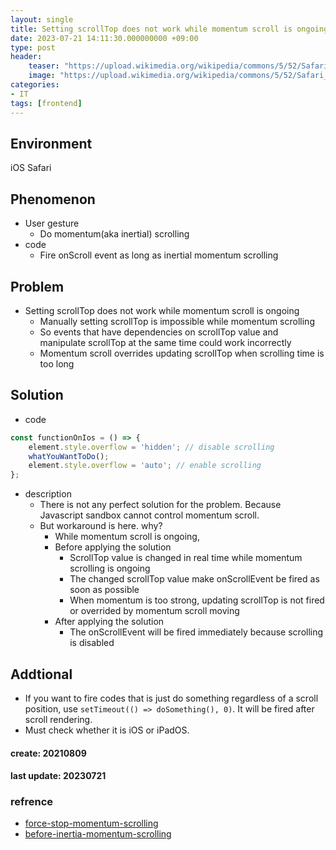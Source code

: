 ```yaml
---
layout: single
title: Setting scrollTop does not work while momentum scroll is ongoing. But there is a workaround.
date: 2023-07-21 14:11:30.000000000 +09:00
type: post
header:
    teaser: "https://upload.wikimedia.org/wikipedia/commons/5/52/Safari_browser_logo.svg"
    image: "https://upload.wikimedia.org/wikipedia/commons/5/52/Safari_browser_logo.svg"
categories:
- IT
tags: [frontend]
---
```


## Environment
iOS Safari

## Phenomenon
- User gesture
	- Do momentum(aka inertial) scrolling
- code
	- Fire onScroll event as long as inertial momentum scrolling

## Problem
- Setting scrollTop does not work while momentum scroll is ongoing
	- Manually setting scrollTop is impossible while momentum scrolling
	- So events that have dependencies on scrollTop value and manipulate scrollTop at the same time could work incorrectly
	- Momentum scroll overrides updating scrollTop when scrolling time is too long

## Solution
- code
```javascript
const functionOnIos = () => {
	element.style.overflow = 'hidden'; // disable scrolling
	whatYouWantToDo();
	element.style.overflow = 'auto'; // enable scrolling
};
```
- description
	- There is not any perfect solution for the problem. Because Javascript sandbox cannot control momentum scroll.
	- But workaround is here. why?
		- While momentum scroll is ongoing, 
		- Before applying the solution
			- ScrollTop value is changed in real time while momentum scrolling is ongoing
			- The changed scrollTop value make onScrollEvent be fired as soon as possible
			- When momentum is too strong, updating scrollTop is not fired or overrided by momentum scroll moving
		- After applying the solution
			- The onScrollEvent will be fired immediately because scrolling is disabled

## Addtional
* If you want to fire codes that is just do something regardless of a scroll position, use `setTimeout(() => doSomething(), 0)`. It will be fired after scroll rendering.
* Must check whether it is iOS or iPadOS.

#### create: 20210809
#### last update: 20230721

### refrence
* [force-stop-momentum-scrolling](https://stackoverflow.com/questions/16109561/force-stop-momentum-scrolling-on-iphone-ipad-in-javascript)
* [before-inertia-momentum-scrolling](https://stackoverflow.com/questions/76496474/perform-action-when-the-user-scrolls-before-inertia-momentum-scrolling-takes-ov)
